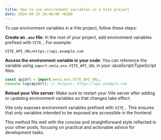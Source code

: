 ```yaml
---
title: How to use environment variables in a Vite project
date: 2024-08-25 10:40:00 +0100
---
```




To use environment variables in a Vite project, follow these steps:

**Create an `.env` file**: In the root of your project, add environment variables prefixed with `VITE_`. For example:

```shell
VITE_API_URL=https://api.example.com
```

**Access the environment variable in your code**: You can reference the variable using `import.meta.env.VITE_API_URL` in your JavaScript/TypeScript files:

```js
const apiUrl = import.meta.env.VITE_API_URL;
console.log(apiUrl); // Outputs: https://api.example.com
```

**Reload your Vite server**: Make sure to restart your Vite server after adding or updating environment variables so that changes take effect.

Vite only exposes environment variables prefixed with `VITE_`. This ensures that only variables intended to be exposed are accessible in the frontend.

This method fits well with the concise and straightforward style reflected in your other posts, focusing on practical and actionable advice for development tasks.